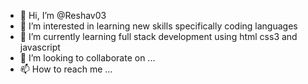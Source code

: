 - 👋 Hi, I’m @Reshav03
- 👀 I’m interested in learning new skills specifically coding languages
- 🌱 I’m currently learning full stack development using html css3 and javascript
- 💞️ I’m looking to collaborate on ...
- 📫 How to reach me ...

<!---
Reshav03/Reshav03 is a ✨ special ✨ repository because its `README.md` (this file) appears on your GitHub profile.
You can click the Preview link to take a look at your changes.
--->
